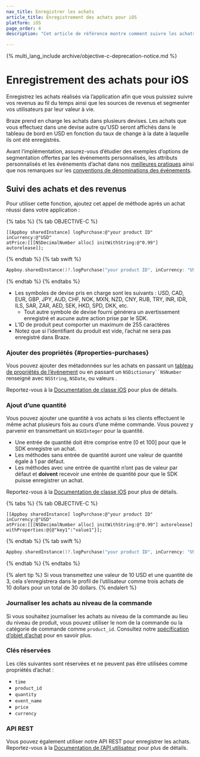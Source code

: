 ```yaml
---
nav_title: Enregistrer les achats
article_title: Enregistrement des achats pour iOS
platform: iOS
page_order: 4
description: "Cet article de référence montre comment suivre les achats et les revenus dans l’application et attribuer des propriétés d’achat dans votre application iOS."

---
```

 
{% multi_lang_include archive/objective-c-deprecation-notice.md %}

# Enregistrement des achats pour iOS

Enregistrez les achats réalisés via l’application afin que vous puissiez suivre vos revenus au fil du temps ainsi que les sources de revenus et segmenter vos utilisateurs par leur valeur à vie.

Braze prend en charge les achats dans plusieurs devises. Les achats que vous effectuez dans une devise autre qu’USD seront affichés dans le tableau de bord en USD en fonction du taux de change à la date à laquelle ils ont été enregistrés.

Avant l’implémentation, assurez-vous d’étudier des exemples d’options de segmentation offertes par les événements personnalisés, les attributs personnalisés et les événements d’achat dans nos [meilleures pratiques][5] ainsi que nos remarques sur les [conventions de dénominations des événements]({{site.baseurl}}/user_guide/data_and_analytics/custom_data/event_naming_conventions/).

## Suivi des achats et des revenus

Pour utiliser cette fonction, ajoutez cet appel de méthode après un achat réussi dans votre application :

{% tabs %}
{% tab OBJECTIVE-C %}

```objc
[[Appboy sharedInstance] logPurchase:@"your product ID"
inCurrency:@"USD"
atPrice:[[[NSDecimalNumber alloc] initWithString:@"0.99"] autorelease]];
```

{% endtab %}
{% tab swift %}

```swift
Appboy.sharedInstance()?.logPurchase("your product ID", inCurrency: "USD", atPrice: NSDecimalNumber(string: "0.99"))
```

{% endtab %}
{% endtabs %}

- Les symboles de devise pris en charge sont les suivants : USD, CAD, EUR, GBP, JPY, AUD, CHF, NOK, MXN, NZD, CNY, RUB, TRY, INR, IDR, ILS, SAR, ZAR, AED, SEK, HKD, SPD, DKK, etc.
  - Tout autre symbole de devise fourni générera un avertissement enregistré et aucune autre action prise par le SDK.
- L’ID de produit peut comporter un maximum de 255 caractères
- Notez que si l’identifiant du produit est vide, l’achat ne sera pas enregistré dans Braze.

### Ajouter des propriétés {#properties-purchases}

Vous pouvez ajouter des métadonnées sur les achats en passant un [tableau de propriétés de l’événement]({{site.baseurl}}/user_guide/data_and_analytics/custom_data/custom_events#nested-objects) ou en passant un `NSDictionary``NSNumber` renseigné avec `NSString`, `NSDate`, ou  valeurs .

Reportez-vous à la [Documentation de classe iOS][8] pour plus de détails.

### Ajout d’une quantité
Vous pouvez ajouter une quantité à vos achats si les clients effectuent le même achat plusieurs fois au cours d’une même commande. Vous pouvez y parvenir en transmettant un `NSUInteger` pour la quantité.

* Une entrée de quantité doit être comprise entre [0 et 100] pour que le SDK enregistre un achat.
* Les méthodes sans entrée de quantité auront une valeur de quantité égale à 1 par défaut.
* Les méthodes avec une entrée de quantité n’ont pas de valeur par défaut et **doivent** recevoir une entrée de quantité pour que le SDK puisse enregistrer un achat.

Reportez-vous à la [Documentation de classe iOS][7] pour plus de détails.

{% tabs %}
{% tab OBJECTIVE-C %}

```objc
[[Appboy sharedInstance] logPurchase:@"your product ID"
inCurrency:@"USD"
atPrice:[[[NSDecimalNumber alloc] initWithString:@"0.99"] autorelease]
withProperties:@{@"key1":"value1"}];
```

{% endtab %}
{% tab swift %}

```swift
Appboy.sharedInstance()?.logPurchase("your product ID", inCurrency: "USD", atPrice: NSDecimalNumber(string: "0.99"), withProperties: ["key1":"value1"])
```

{% endtab %}
{% endtabs %}

{% alert tip %}
Si vous transmettez une valeur de 10 USD et une quantité de 3, cela s’enregistrera dans le profil de l’utilisateur comme trois achats de 10 dollars pour un total de 30 dollars.
{% endalert %}

### Journaliser les achats au niveau de la commande
Si vous souhaitez journaliser les achats au niveau de la commande au lieu du niveau de produit, vous pouvez utiliser le nom de la commande ou la catégorie de commande comme `product_id`. Consultez notre [spécification d’objet d’achat]({{site.baseurl}}/api/objects_filters/purchase_object/#product-id-naming-conventions) pour en savoir plus. 

### Clés réservées

Les clés suivantes sont réservées et ne peuvent pas être utilisées comme propriétés d’achat :

- `time`
- `product_id`
- `quantity`
- `event_name`
- `price`
- `currency`

### API REST

Vous pouvez également utiliser notre API REST pour enregistrer les achats. Reportez-vous à la [Documentation de l’API utilisateur][4] pour plus de détails.

[2]: https://github.com/Appboy/appboy-ios-sdk/blob/master/AppboyKit/include/Appboy.h
[4]: {{site.baseurl}}/developer_guide/rest_api/user_data/#user-data
[5]: {{site.baseurl}}/developer_guide/platform_wide/analytics_overview/#user-data-collection
[6]: http://appboy.github.io/appboy-ios-sdk/docs/interface_appboy.html#ad35bb238aaa4fe9d1ede0439a4c401db "logcustomevent:withproperties documentation"
[7]: http://appboy.github.io/appboy-ios-sdk/docs/interface_appboy.html#ab50403068be47c0acba9943583e259fa "logpurchase w/ quantity class documentation"
[8]: http://appboy.github.io/appboy-ios-sdk/docs/interface_appboy.html#aaca4b885a8f61ac9fad3936b091448cc "logpurchase w/ properties class documentation"
